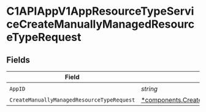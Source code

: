 # C1APIAppV1AppResourceTypeServiceCreateManuallyManagedResourceTypeRequest


## Fields

| Field                                                                                                                       | Type                                                                                                                        | Required                                                                                                                    | Description                                                                                                                 |
| --------------------------------------------------------------------------------------------------------------------------- | --------------------------------------------------------------------------------------------------------------------------- | --------------------------------------------------------------------------------------------------------------------------- | --------------------------------------------------------------------------------------------------------------------------- |
| `AppID`                                                                                                                     | *string*                                                                                                                    | :heavy_check_mark:                                                                                                          | N/A                                                                                                                         |
| `CreateManuallyManagedResourceTypeRequest`                                                                                  | [*components.CreateManuallyManagedResourceTypeRequest](../../models/components/createmanuallymanagedresourcetyperequest.md) | :heavy_minus_sign:                                                                                                          | N/A                                                                                                                         |